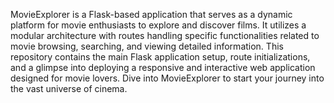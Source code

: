 MovieExplorer is a Flask-based application that serves as a dynamic platform for movie enthusiasts to explore and discover films. It utilizes a modular architecture with routes handling specific functionalities related to movie browsing, searching, and viewing detailed information. This repository contains the main Flask application setup, route initializations, and a glimpse into deploying a responsive and interactive web application designed for movie lovers. Dive into MovieExplorer to start your journey into the vast universe of cinema.
